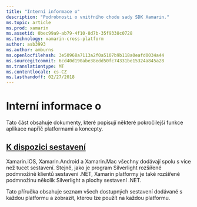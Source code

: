 ```yaml
---
title: "Interní informace o"
description: "Podrobnosti o vnitřního chodu sady SDK Xamarin."
ms.topic: article
ms.prod: xamarin
ms.assetid: 0bec99a9-ab79-4f10-8d7b-35f9338c0728
ms.technology: xamarin-cross-platform
author: asb3993
ms.author: amburns
ms.openlocfilehash: 3e50968a7113a2f0a5107b9b118a0eafd0034a44
ms.sourcegitcommit: 6cd40d190abe38edd50fc74331be15324a845a28
ms.translationtype: MT
ms.contentlocale: cs-CZ
ms.lasthandoff: 02/27/2018
---
```

# <a name="internals"></a>Interní informace o

Tato část obsahuje dokumenty, které popisují některé pokročilejší funkce aplikace napříč platformami a koncepty.


## <a name="available-assembliescross-platforminternalsavailable-assembliesmd"></a>[K dispozici sestavení](~/cross-platform/internals/available-assemblies.md)

Xamarin.iOS, Xamarin.Android a Xamarin.Mac všechny dodávají spolu s více než tucet sestavení. Stejně, jako je program Silverlight rozšířené podmnožině klientů sestavení .NET, Xamarin platformy je také rozšířené podmnožinu několik Silverlight a plochy sestavení .NET.

Tato příručka obsahuje seznam všech dostupných sestavení dodávané s každou platformu a zobrazit, kterou lze použít na každou platformu.



